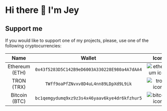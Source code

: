 # Hi there 👋 I'm Jey

<!--START_SECTION:waka-->
<!--END_SECTION:waka-->

## Support me

If you would like to support one of my projects, please, use one of the following cryptocurrencies:

| Name | Wallet | Icon |
|:---:|:---:|:---:|
| Ethereum (ETH) | `0x43f5283D5C142B9eD6003A330228E980a4A7dAA4` | ![ethereum icon](https://cdn.jsdelivr.net/gh/ErikThiart/cryptocurrency-icons@master/32/ethereum.png) |
| TRON (TRX) | `TWff9oaPfZNvxv8D4uL4nn89LDpXd9L9ik` | ![tron icon](https://cdn.jsdelivr.net/gh/ErikThiart/cryptocurrency-icons@master/32/tron.png) |
| Bitcoin (BTC) | `bc1qemgydumq9xz9z3s4x46yaav6kye4dr6kfzhur5` | ![bitcoin icon](https://cdn.jsdelivr.net/gh/ErikThiart/cryptocurrency-icons@master/32/bitcoin.png) |
